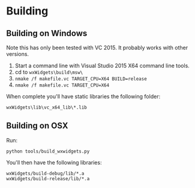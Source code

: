 

# Building

## Building on Windows

Note this has only been tested with VC 2015. It probably works with other versions.

1. Start a command line with Visual Studio 2015 X64 command line tools.
2. cd to `wxWidgets\build\msw\`
3. `nmake /f makefile.vc TARGET_CPU=X64 BUILD=release`
4. `nmake /f makefile.vc TARGET_CPU=X64`

When complete you'll have static libraries the following folder:
```
wxWidgets\lib\vc_x64_lib\*.lib
```

## Building on OSX

Run:

 `python tools/build_wxwidgets.py`

You'll then have the following libraries:

```
wxWidgets/build-debug/lib/*.a
wxWidgets/build-release/lib/*.a
```



